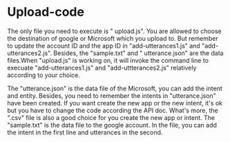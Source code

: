 # Upload-code
The only file you need to execute is " upload.js". You are allowed to choose the destination of google or Microsoft
which you upload to. But remember to update the account ID and the app ID in "add-utterances1.js" and "add-utterances2.js". 
Besides, the "sample.txt" and " utterance.json" are the data files.When "upload.js" is working on, it will invoke the command 
line to execuate "add-utterances1.js" and "add-uttterances2.js" relatively according to your choice.

The "utterance.json" is the data file of the Microsoft, you can add the intent and entity. Besides, you need to remember the 
intents in "utterance.json" have been created. If you want create the new app or the new intent, it's ok but you have to change
the code according the API doc. What's more, the ".csv" file is also a good choice for you create the new app or intent. The 
"sample.txt" is the data file to the google account. In the file, you can add the intent in the first line and utterances in 
the second.

